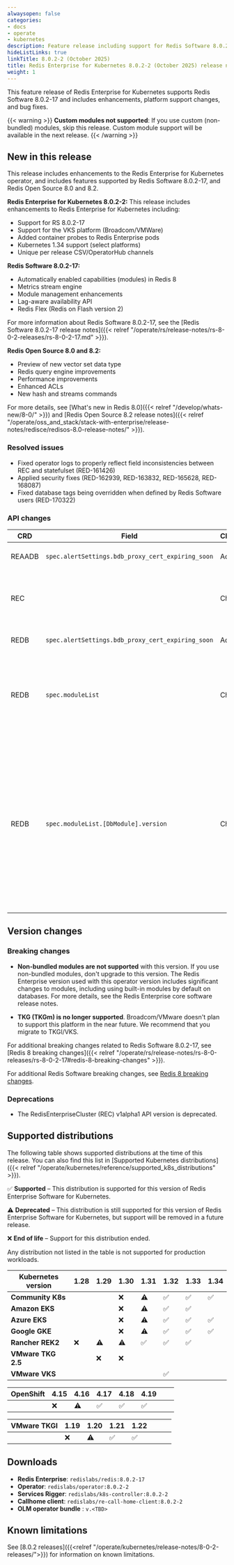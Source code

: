 ```yaml
---
alwaysopen: false
categories:
- docs
- operate
- kubernetes
description: Feature release including support for Redis Software 8.0.2, enhancements, and bug fixes.
hideListLinks: true
linkTitle: 8.0.2-2 (October 2025)
title: Redis Enterprise for Kubernetes 8.0.2-2 (October 2025) release notes
weight: 1
---
```


This feature release of Redis Enterprise for Kubernetes supports Redis Software 8.0.2-17 and includes enhancements, platform support changes, and bug fixes.

{{< warning >}}
**Custom modules not supported**: If you use custom (non-bundled) modules, skip this release. Custom module support will be available in the next release.
{{< /warning >}}

## New in this release

This release includes enhancements to the Redis Enterprise for Kubernetes operator, and includes features supported by Redis Software 8.0.2-17, and Redis Open Source 8.0 and 8.2.

**Redis Enterprise for Kubernetes 8.0.2-2:**
This release includes enhancements to Redis Enterprise for Kubernetes including:

- Support for RS 8.0.2-17
- Support for the VKS platform (Broadcom/VMWare)
- Added container probes to Redis Enterprise pods
- Kubernetes 1.34 support (select platforms)
- Unique per release CSV/OperatorHub channels

**Redis Software 8.0.2-17:**

- Automatically enabled capabilities (modules) in Redis 8
- Metrics stream engine
- Module management enhancements
- Lag-aware availability API
- Redis Flex (Redis on Flash version 2)

For more information about Redis Software 8.0.2-17, see the [Redis Software 8.0.2-17 release notes]({{< relref "/operate/rs/release-notes/rs-8-0-2-releases/rs-8-0-2-17.md" >}}).

**Redis Open Source 8.0 and 8.2:**

- Preview of new vector set data type
- Redis query engine improvements
- Performance improvements
- Enhanced ACLs
- New hash and streams commands

For more details, see [What's new in Redis 8.0]({{< relref "/develop/whats-new/8-0/" >}}) and [Redis Open Source 8.2 release notes]({{< relref "/operate/oss_and_stack/stack-with-enterprise/release-notes/redisce/redisos-8.0-release-notes/" >}}).

### Resolved issues

- Fixed operator logs to properly reflect field inconsistencies between REC and statefulset (RED-161426)
- Applied security fixes (RED-162939, RED-163832, RED-165628, RED-168087)
- Fixed database tags being overridden when defined by Redis Software users (RED-170322)

### API changes

| **CRD** | **Field** | **Change** | **Description** |
|---|---|---|---|
| REAADB | `spec.alertSettings.bdb_proxy_cert_expiring_soon` | Add | Enables a new alert in alert settings |
| REC | | Change | Changed the storage version of the API to v1 (from v1alpha1) |
| REDB | `spec.alertSettings.bdb_proxy_cert_expiring_soon` | Add | Enables a new alert in alert settings |
| REDB | `spec.moduleList` | Change | For Redis version 8 and later, bundled modules are enabled automatically, so you don't need to specify them |
| REDB | `spec.moduleList.[DbModule].version` | Change | Module versions in regular deployments are automatically selected by the Redis Enterprise cluster. Specified module versions are ignored. In Active-Active setups, you must specify the module version. |

## Version changes

### Breaking changes

- **Non-bundled modules are not supported** with this version. If you use non-bundled modules, don't upgrade to this version. The Redis Enterprise version used with this operator version includes significant changes to modules, including using built-in modules by default on databases. For more details, see the Redis Enterprise core software release notes.

- **TKG (TKGm) is no longer supported**. Broadcom/VMware doesn't plan to support this platform in the near future. We recommend that you migrate to TKGI/VKS.

For additional breaking changes related to Redis Software 8.0.2-17, see [Redis 8 breaking changes]({{< relref "/operate/rs/release-notes/rs-8-0-releases/rs-8-0-2-17#redis-8-breaking-changes" >}}).

For additional Redis Software breaking changes, see [Redis 8 breaking changes](https://redis.io/docs/staging/release-rs-gilboa/operate/rs/release-notes/rs-8-0-releases/rs-8-0-2-17/#redis-8-breaking-changes).

### Deprecations

- The RedisEnterpriseCluster (REC) v1alpha1 API version is deprecated.

## Supported distributions

The following table shows supported distributions at the time of this release. You can also find this list in [Supported Kubernetes distributions]({{< relref "/operate/kubernetes/reference/supported_k8s_distributions" >}}).

<span title="Check mark icon">&#x2705;</span> **Supported** – This distribution is supported for this version of Redis Enterprise Software for Kubernetes.

<span title="Deprecation warning" class="font-serif">:warning:</span> **Deprecated** – This distribution is still supported for this version of Redis Enterprise Software for Kubernetes, but support will be removed in a future release.

<span title="X icon">&#x274c;</span> **End of life** – Support for this distribution ended.

Any distribution not listed in the table is not supported for production workloads.

| Kubernetes version | **1.28** | **1.29** | **1.30** | **1.31** | **1.32** | **1.33** | **1.34** |
|---|---|---|---|---|---|---|---|
| **Community K8s** | | | <span title="X icon">&#x274c;</span> | <span title="Deprecation warning" class="font-serif">:warning:</span> | <span title="Supported">&#x2705;</span> | <span title="Supported">&#x2705;</span> | <span title="Supported">&#x2705;</span> |
| **Amazon EKS** | | | <span title="X icon">&#x274c;</span> | <span title="Deprecation warning" class="font-serif">:warning:</span> | <span title="Supported">&#x2705;</span> | <span title="Supported">&#x2705;</span> | |
| **Azure EKS** | | | <span title="X icon">&#x274c;</span> | <span title="Deprecation warning" class="font-serif">:warning:</span> | <span title="Supported">&#x2705;</span> | <span title="Supported">&#x2705;</span> | <span title="Supported">&#x2705;</span> |
| **Google GKE** | | | <span title="X icon">&#x274c;</span> | <span title="Deprecation warning" class="font-serif">:warning:</span> | <span title="Supported">&#x2705;</span> | <span title="Supported">&#x2705;</span> | <span title="Supported">&#x2705;</span> |
| **Rancher REK2** | <span title="X icon">&#x274c;</span> | <span title="Deprecation warning" class="font-serif">:warning:</span> | <span title="Deprecation warning" class="font-serif">:warning:</span> | <span title="Supported">&#x2705;</span> | <span title="Supported">&#x2705;</span> | <span title="Supported">&#x2705;</span> | |
| **VMware TKG 2.5** | | <span title="X icon">&#x274c;</span> | <span title="X icon">&#x274c;</span> | | | | |
| **VMware VKS** | | | | | <span title="Supported">&#x2705;</span> | | |

| **OpenShift** | **4.15** | **4.16** | **4.17** | **4.18** | **4.19** | | |
|---|---|---|---|---|---|---|---|
| | <span title="X icon">&#x274c;</span> | <span title="Deprecation warning" class="font-serif">:warning:</span> | <span title="Supported">&#x2705;</span> | <span title="Supported">&#x2705;</span> | <span title="Supported">&#x2705;</span> | | |

| **VMware TKGI** | **1.19** | **1.20** | **1.21** | **1.22** | | | |
|---|---|---|---|---|---|---|---|
| | <span title="X icon">&#x274c;</span> | <span title="Deprecation warning" class="font-serif">:warning:</span> | <span title="Supported">&#x2705;</span> | <span title="Supported">&#x2705;</span> | | | |

## Downloads


- **Redis Enterprise**: `redislabs/redis:8.0.2-17`
- **Operator**: `redislabs/operator:8.0.2-2`
- **Services Rigger**: `redislabs/k8s-controller:8.0.2-2`
- **Callhome client**: `redislabs/re-call-home-client:8.0.2-2`
- **OLM operator bundle** : `v.<TBD>`

## Known limitations

See [8.0.2 releases]({{<relref "/operate/kubernetes/release-notes/8-0-2-releases/">}}) for information on known limitations.
